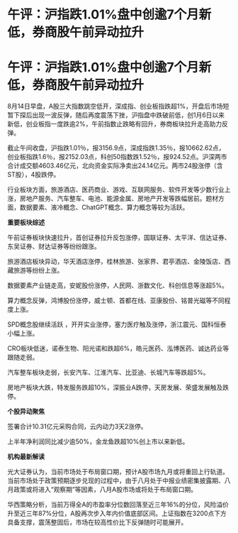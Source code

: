 # 午评：沪指跌1.01%盘中创逾7个月新低，券商股午前异动拉升

# 午评：沪指跌1.01%盘中创逾7个月新低，券商股午前异动拉升

8月14日早盘，A股三大指数跳空低开，深成指、创业板指跌超1%，开盘后市场短暂下探后出现一波反弹，随后再度震荡下挫，沪指盘中跌破前低，创1月6日以来新低，创业板指一度跌逾2%，午前指数止跌略有回升，券商板块拉升走高助力反弹。

截止午间收盘，沪指跌1.01％，报3156.9点，深成指跌1.35％，报10662.62点，创业板指跌1.6％，报2152.03点，科创50指数跌1.52％，报924.52点。沪深两市合计成交额4603.46亿元，北向资金实际净卖出24.14亿元。两市24股涨停（含ST股），4股跌停。

行业板块方面，旅游酒店、医药商业、游戏、互联网服务、软件开发等少数行业上涨，房地产服务、汽车整车、电池、能源金属、房地产开发等跌幅居前。题材方面，数据要素、液冷概念、ChatGPT概念、算力概念等较为活跃。

**重要板块综述**

午前证券板块快速拉升，首创证券拉升反包涨停，国联证券、太平洋、信达证券、东吴证券、财达证券等纷纷跟涨。

旅游酒店板块异动，华天酒店涨停，桂林旅游、张家界、君亭酒店、金陵饭店、西藏旅游等纷纷上涨。

数据要素产业链走高，安妮股份涨停，人民网、浙数文化、科创信息等涨超5%。

算力概念反弹，鸿博股份涨停，威士顿、首都在线、亚康股份、铭普光磁等不同程度上涨。

SPD概念股继续活跃 ，开开实业涨停，塞力医疗触及涨停，浙江震元、国科恒泰小幅上涨。

CRO板块低迷，诺泰生物、阳光诺和跌超6%，皓元医药、泓博医药、诚达药业等跟随走弱。

汽车整车板块走弱，长安汽车、江淮汽车、比亚迪、长城汽车等跌超5%。

房地产板块大跌，特发服务跌超10%，深振业A跌停，天房发展、荣盛发展触及跌停。

**个股异动聚焦**

签署合计10.31亿元采购合同，云内动力3天2涨停。

上半年净利润同比减少逾50%，金龙鱼跌超10%创上市以来新低。

**机构最新解读**

光大证券认为，当前市场处于布局窗口期，预计A股市场九月或将重回上行轨道。当前市场处于政策预期逐步兑现的过程中，由于八月处于中报业绩密集披露期、八月政策或将进入“观察期”等因素，八月A股市场或将处于布局窗口期。

华西策略分析，当前万得全A的市盈率分位数回落至近三年16%的分位，风险溢价升至近三年87%分位，A股再次步入年内价值底部区间。上证指数在3200点下方具备支撑，震荡整固后，市场在较高性价比下反弹随时可能展开。

